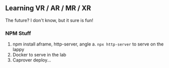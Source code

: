 ## Learning VR / AR / MR / XR
The future? I don't know, but it sure is fun!

### NPM Stuff

1. npm install aframe, http-server, angle
   a. `npx http-server` to serve on the lappy
2. Docker to serve in the lab
3. Caprover deploy...
